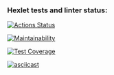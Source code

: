 ### Hexlet tests and linter status:

[![Actions Status](https://github.com/19victoria88n/frontend-project-46/workflows/hexlet-check/badge.svg)](https://github.com/19victoria88n/frontend-project-46/actions)

[![Maintainability](https://api.codeclimate.com/v1/badges/4612d4b87b4ec67324ef/maintainability)](https://codeclimate.com/github/19victoria88n/frontend-project-46/maintainability)

[![Test Coverage](https://api.codeclimate.com/v1/badges/4612d4b87b4ec67324ef/test_coverage)](https://codeclimate.com/github/19victoria88n/frontend-project-46/test_coverage)

[![asciicast](https://asciinema.org/a/NUx4lKLtSiwHjLYsH0azs8J9k.svg)](https://asciinema.org/a/NUx4lKLtSiwHjLYsH0azs8J9k)
